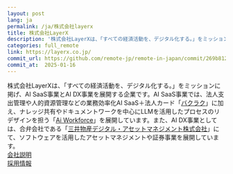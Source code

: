 ```yaml
---
layout: post
lang: ja
permalink: /ja/株式会社layerx
title: 株式会社LayerX
description: '株式会社LayerXは、「すべての経済活動を、デジタル化する。」をミッションに掲げ、AI SaaS事業とAI DX事業を展開する企業です。AI SaaS事業では、法人支出管理や人的資源管理などの業務効率化AI SaaS＋法人カード「バクラク」に加え、ナレッジ共有やドキュメントワークを中心にLLMを活用したプロセスのリデザインを担う「Ai Workforce」を展開しています。また、AI DX事業としては、合弁会社である「三井物産デジタル・アセットマネジメント株式会社」にて、ソフトウェアを活用したアセットマネジメントや証券事業を展開しています。   会社説明   採用情報'
categories: full_remote
link: https://layerx.co.jp/
commit_url: https://github.com/remote-jp/remote-in-japan/commit/269b8121aa196f71e3b6ae053662484bf0056892
commit_at:  2025-01-16
---
```


<p>株式会社LayerXは、「すべての経済活動を、デジタル化する。」をミッションに掲げ、AI SaaS事業とAI DX事業を展開する企業です。AI SaaS事業では、法人支出管理や人的資源管理などの業務効率化AI SaaS＋法人カード「<a href="https://bakuraku.jp/">バクラク</a>」に加え、ナレッジ共有やドキュメントワークを中心にLLMを活用したプロセスのリデザインを担う「<a href="https://getaiworkforce.com/">Ai Workforce</a>」を展開しています。また、AI DX事業としては、合弁会社である「<a href="https://corp.mitsui-x.com/">三井物産デジタル・アセットマネジメント株式会社</a>」にて、ソフトウェアを活用したアセットマネジメントや証券事業を展開しています。 <br /> <a href="https://speakerdeck.com/layerx/company-deck">会社説明</a> <br /> <a href="https://layerx.co.jp/jobs/">採用情報</a></p>
